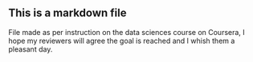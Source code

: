 ## This is a markdown file

File made as per instruction on the data sciences course on Coursera, I hope my reviewers will agree the goal is reached and I whish them a pleasant day. 
